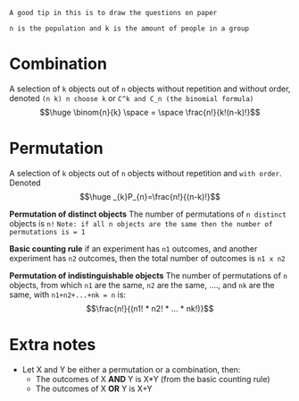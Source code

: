 ```
A good tip in this is to draw the questions on paper

n is the population and k is the amount of people in a group
```

# Combination
A selection of `k` objects out of `n` objects without repetition and without order, denoted `(n k) n choose k` or `C^k and C_n (the binomial formula)`
$$\huge \binom{n}{k} \space = \space \frac{n!}{k!(n-k)!}$$
# Permutation
A selection of `k` objects out of `n` objects without repetition and `with order`. Denoted
$$\huge _{k}P_{n}=\frac{n!}{(n-k)!}$$


**Permutation of distinct objects**
The number of permutations of `n distinct` objects is `n!`
`Note: if all n objects are the same then the number of permutations is = 1`

**Basic counting rule**
if an experiment has `n1` outcomes, and another experiment has `n2` outcomes, then the total number of outcomes is `n1 x n2`

**Permutation of indistinguishable objects**
The number of permutations of `n` objects, from which `n1` are the same, `n2` are the same, ...., and `nk` are the same, with
`n1+n2+...+nk = n` is:
$$\frac{n!}{(n1! * n2! * ... * nk!)}$$


# Extra notes
- Let X and Y be either a permutation or a combination, then:
	- The outcomes of X **AND** Y is  X\*Y (from the basic counting rule)
	- The outcomes of X **OR** Y is X+Y